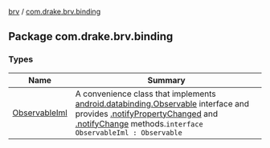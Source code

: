 [brv](../index.md) / [com.drake.brv.binding](./index.md)

## Package com.drake.brv.binding

### Types

| Name | Summary |
|---|---|
| [ObservableIml](-observable-iml/index.md) | A convenience class that implements [android.databinding.Observable](#) interface and provides [.notifyPropertyChanged](#) and [.notifyChange](#) methods.`interface ObservableIml : Observable` |
